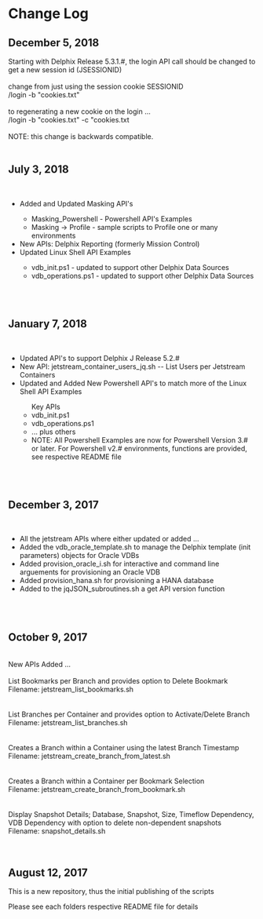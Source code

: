 # Change Log 

## December 5, 2018

Starting with Delphix Release 5.3.1.#, the login API call should be changed to get a new session id (JSESSIONID) <br />
<br />
change from just using the session cookie SESSIONID<br />
/login -b "cookies.txt"<br />
<br />
to regenerating a new cookie on the login ...<br />
/login -b "cookies.txt" -c "cookies.txt<br />
<br />
NOTE: this change is backwards compatible.<br />
<br />

## July 3, 2018
 <br />
<ul>
 <li>Added and Updated Masking API's</li>
 <ul>
  <li> Masking_Powershell    - Powershell API's Examples</li>
  <li> Masking -> Profile    - sample scripts to Profile one or many environments</li>
 </ul>
 <li>New APIs: Delphix Reporting (formerly Mission Control)</li>
 <li>Updated Linux Shell API Examples</li>
     <ul>
     <li>vdb_init.ps1        - updated to support other Delphix Data Sources</li>
     <li>vdb_operations.ps1  - updated to support other Delphix Data Sources </li>
    </ul>
</ul>
<br />
<br />

## January 7, 2018
 <br />
<ul>
 <li>Updated API's to support Delphix J Release 5.2.#</li>
 <li>New API: jetstream_container_users_jq.sh	 --  List Users per Jetstream Containers</li>
 <li>Updated and Added New Powershell API's to match more of the Linux Shell API Examples</li>
    <ul>Key APIs
     <li>vdb_init.ps1</li>
     <li>vdb_operations.ps1</li>
     <li>... plus others </li>
     <li>NOTE: All Powershell Examples are now for Powershell Version 3.# or later. For Powershell v2.# environments, functions are provided, see respective README file</li>
    </ul>
</ul>
<br />
<br />

## December 3, 2017
 <br />
<ul>
 <li>All the jetstream APIs where either updated or added ... </li>
 <li>Added the vdb_oracle_template.sh to manage the Delphix template (init parameters) objects for Oracle VDBs</li>
 <li>Added provision_oracle_i.sh for interactive and command line arguements for provisioning an Oracle VDB</li>
 <li>Added provision_hana.sh for provisioning a HANA database</li>
 <li>Added to the jqJSON_subroutines.sh a get API version function</li>  
</ul>
<br />
<br />

## October 9, 2017
 <br />
New APIs Added ... <br />
 <br />
List Bookmarks per Branch and provides option to Delete Bookmark  <br />
Filename: jetstream_list_bookmarks.sh <br />
 <br />
 <br />
List Branches per Container and provides option to Activate/Delete Branch <br />
Filename: jetstream_list_branches.sh <br />
 <br />
 <br />
Creates a Branch within a Container using the latest Branch Timestamp <br />
Filename: jetstream_create_branch_from_latest.sh <br />
 <br />
 <br />
Creates a Branch within a Container per Bookmark Selection <br />
Filename: jetstream_create_branch_from_bookmark.sh <br />
 <br />
 <br />
Display Snapshot Details; Database, Snapshot, Size, Timeflow Dependency, VDB Dependency with option to delete non-dependent snapshots <br />
Filename: snapshot_details.sh <br />	
 <br />
 <br />
 
## August 12, 2017

This is a new repository, thus the initial publishing of the scripts

Please see each folders respective README file for details


